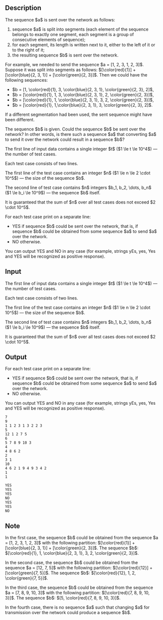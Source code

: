 ## Description

<div><p>The sequence $a$ is sent over the network as follows:</p><ol> <li> sequence $a$ is split into segments (each element of the sequence belongs to exactly one segment, each segment is a group of consecutive elements of sequence); </li><li> for each segment, its length is written next to it, either to the left of it or to the right of it; </li><li> the resulting sequence $b$ is sent over the network. </li></ol><p>For example, we needed to send the sequence $a = [1, 2, 3, 1, 2, 3]$. Suppose it was split into segments as follows: $[\color{red}{1}] + [\color{blue}{2, 3, 1}] + [\color{green}{2, 3}]$. Then we could have the following sequences: </p><ul> <li> $b = [1, \color{red}{1}, 3, \color{blue}{2, 3, 1}, \color{green}{2, 3}, 2]$, </li><li> $b = [\color{red}{1}, 1, 3, \color{blue}{2, 3, 1}, 2, \color{green}{2, 3}]$, </li><li> $b = [\color{red}{1}, 1, \color{blue}{2, 3, 1}, 3, 2, \color{green}{2, 3}]$, </li><li> $b = [\color{red}{1}, 1,\color{blue}{2, 3, 1}, 3, \color{green}{2, 3}, 2]$. </li></ul><p>If a different segmentation had been used, the sent sequence might have been different.</p><p>The sequence $b$ is given. Could the sequence $b$ be sent over the network? In other words, is there such a sequence $a$ that converting $a$ to send it over the network could result in a sequence $b$?</p></div><div class="input-specification"><p>The first line of input data contains a single integer $t$ ($1 \le t \le 10^4$)&nbsp;— the number of test cases.</p><p>Each test case consists of two lines.</p><p>The first line of the test case contains an integer $n$ ($1 \le n \le 2 \cdot 10^5$)&nbsp;— the size of the sequence $b$.</p><p>The second line of test case contains $n$ integers $b_1, b_2, \dots, b_n$ ($1 \le b_i \le 10^9$)&nbsp;— the sequence $b$ itself.</p><p>It is guaranteed that the sum of $n$ over all test cases does not exceed $2 \cdot 10^5$.</p></div><div class="output-specification"><p>For each test case print on a separate line:</p><ul> <li> <span class="tex-font-style-tt">YES</span> if sequence $b$ could be sent over the network, that is, if sequence $b$ could be obtained from some sequence $a$ to send $a$ over the network. </li><li> <span class="tex-font-style-tt">NO</span> otherwise. </li></ul><p>You can output <span class="tex-font-style-tt">YES</span> and <span class="tex-font-style-tt">NO</span> in any case (for example, strings <span class="tex-font-style-tt">yEs</span>, <span class="tex-font-style-tt">yes</span>, <span class="tex-font-style-tt">Yes</span> and <span class="tex-font-style-tt">YES</span> will be recognized as positive response).</p></div>

## Input

<p>The first line of input data contains a single integer $t$ ($1 \le t \le 10^4$)&nbsp;— the number of test cases.</p><p>Each test case consists of two lines.</p><p>The first line of the test case contains an integer $n$ ($1 \le n \le 2 \cdot 10^5$)&nbsp;— the size of the sequence $b$.</p><p>The second line of test case contains $n$ integers $b_1, b_2, \dots, b_n$ ($1 \le b_i \le 10^9$)&nbsp;— the sequence $b$ itself.</p><p>It is guaranteed that the sum of $n$ over all test cases does not exceed $2 \cdot 10^5$.</p>

## Output

<p>For each test case print on a separate line:</p><ul> <li> <span class="tex-font-style-tt">YES</span> if sequence $b$ could be sent over the network, that is, if sequence $b$ could be obtained from some sequence $a$ to send $a$ over the network. </li><li> <span class="tex-font-style-tt">NO</span> otherwise. </li></ul><p>You can output <span class="tex-font-style-tt">YES</span> and <span class="tex-font-style-tt">NO</span> in any case (for example, strings <span class="tex-font-style-tt">yEs</span>, <span class="tex-font-style-tt">yes</span>, <span class="tex-font-style-tt">Yes</span> and <span class="tex-font-style-tt">YES</span> will be recognized as positive response).</p>





```input1|2,3,6,7,10,11,14,15
7
9
1 1 2 3 1 3 2 2 3
5
12 1 2 7 5
6
5 7 8 9 10 3
4
4 8 6 2
2
3 1
10
4 6 2 1 9 4 9 3 4 2
1
1
```




```output1
YES
YES
YES
NO
YES
YES
NO
```



## Note

<p>In the first case, the sequence $b$ could be obtained from the sequence $a = [1, 2, 3, 1, 2, 3]$ with the following partition: $[\color{red}{1}] + [\color{blue}{2, 3, 1}] + [\color{green}{2, 3}]$. The sequence $b$: $[\color{red}{1}, 1, \color{blue}{2, 3, 1}, 3, 2, \color{green}{2, 3}]$.</p><p>In the second case, the sequence $b$ could be obtained from the sequence $a = [12, 7, 5]$ with the following partition: $[\color{red}{12}] + [\color{green}{7, 5}]$. The sequence $b$: $[\color{red}{12}, 1, 2, \color{green}{7, 5}]$.</p><p>In the third case, the sequence $b$ could be obtained from the sequence $a = [7, 8, 9, 10, 3]$ with the following partition: $[\color{red}{7, 8, 9, 10, 3}]$. The sequence $b$: $[5, \color{red}{7, 8, 9, 10, 3}]$.</p><p>In the fourth case, there is no sequence $a$ such that changing $a$ for transmission over the network could produce a sequence $b$.</p>
